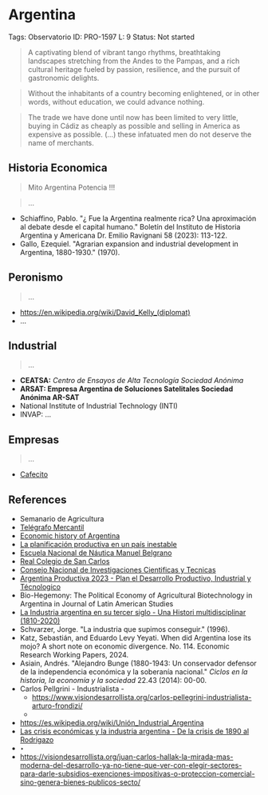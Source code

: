 # Argentina

Tags: Observatorio
ID: PRO-1597
L: 9
Status: Not started

> A captivating blend of vibrant tango rhythms, breathtaking landscapes stretching from the Andes to the Pampas, and a rich cultural heritage fueled by passion, resilience, and the pursuit of gastronomic delights.
> 

> Without the inhabitants of a country becoming enlightened, or in other words, without education, we could advance nothing.
> 

> The trade we have done until now has been limited to very little, buying in Cádiz as cheaply as possible and selling in America as expensive as possible. (…) these infatuated men do not deserve the name of merchants.
> 

## Historia Economica

> Mito Argentina Potencia !!!
> 

> …
> 
- Schiaffino, Pablo. "¿ Fue la Argentina realmente rica? Una aproximación al debate desde el capital humano." Boletín del Instituto de Historia Argentina y Americana Dr. Emilio Ravignani 58 (2023): 113-122.
- Gallo, Ezequiel. "Agrarian expansion and industrial development in Argentina, 1880-1930." (1970).

## Peronismo

> …
> 
- https://en.wikipedia.org/wiki/David_Kelly_(diplomat)
- …

## Industrial

> …
> 
- **CEATSA:** *Centro de Ensayos de Alta Tecnología Sociedad Anónima*
- **ARSAT: Empresa Argentina de Soluciones Satelitales Sociedad Anónima AR-SAT**
- National Institute of Industrial Technology (INTI)
- INVAP: …

## Empresas

> …
> 
- [Cafecito](https://cafecito.app/)

## References

- Semanario de Agricultura
- [Telégrafo Mercantil](https://www.wikiwand.com/es/Tel%C3%A9grafo_Mercantil)
- [Economic history of Argentina](https://en.wikipedia.org/wiki/Economic_history_of_Argentina#Export-led_boom)
- [La planificación productiva en un país inestable](https://misionproductiva.com.ar/argentina-productiva-2030/2024/06/30/la-planificacion-productiva-en-un-pais-inestable/)
- [Escuela Nacional de Náutica Manuel Belgrano](https://www.wikiwand.com/es/Escuela_de_N%C3%A1utica)
- [Real Colegio de San Carlos](https://www.wikiwand.com/es/Real_Colegio_de_San_Carlos)
- [Consejo Nacional de Investigaciones Cientificas y Tecnicas](https://www.conicet.gov.ar/)
- [Argentina Productiva 2023   - Plan el Desarrollo Productivo, Industrial y Técnologico](https://www.argentina.gob.ar/sites/default/files/documento_resumen_de_misiones_1.pdf)
- Bio-Hegemony: The Political Economy of Agricultural Biotechnology in Argentina in Journal of Latin American Studies
- [La Industria argentina en su tercer siglo - Una Histori  multidisciplinar (1810-2020)](https://www.argentina.gob.ar/sites/default/files/la_industria_argentina_en_su_tercer_siglo_-_version_digital.pdf)
- Schvarzer, Jorge. "La industria que supimos conseguir." (1996).
- Katz, Sebastián, and Eduardo Levy Yeyati. When did Argentina lose its mojo? A short note on economic divergence. No. 114. Economic Research Working Papers, 2024.
- Asiain, Andrés. "Alejandro Bunge (1880-1943: Un conservador defensor de la independencia económica y la soberanía nacional." *Ciclos en la historia, la economía y la sociedad* 22.43 (2014): 00-00.
- Carlos Pellgrini - Industrialista -
    - https://www.visiondesarrollista.org/carlos-pellegrini-industrialista-arturo-frondizi/
    - 
- https://es.wikipedia.org/wiki/Unión_Industrial_Argentina
- [Las crisis económicas y la industria argentina - De la crisis de 1890 al Rodrigazo](https://www.teseopress.com/lascrisiseconomicasylaindustriaargentina/)
- ‣
- https://visiondesarrollista.org/juan-carlos-hallak-la-mirada-mas-moderna-del-desarrollo-ya-no-tiene-que-ver-con-elegir-sectores-para-darle-subsidios-exenciones-impositivas-o-proteccion-comercial-sino-genera-bienes-publicos-secto/